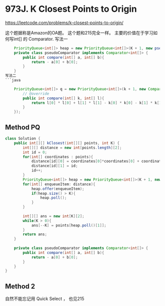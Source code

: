 # 973J. K Closest Points to Origin
https://leetcode.com/problems/k-closest-points-to-origin/

这个题据称是Amazon的OA题。
这个题和215完全一样。
主要的价值在于学习如何写int[] 的 Comparator.
写法一
```java
    PriorityQueue<int[]> heap = new PriorityQueue<int[]>(K + 1, new pseudoComparator());
    private class pseudoComparator implements Comparator<int[]> {
        public int compare(int[] a, int[] b){
            return - a[0] + b[0];
        }
    }
写法二
```java

    PriorityQueue<int[]> q = new PriorityQueue<int[]>(k + 1, new Comparator<int[]>(){
        // @override
        public int compare(int[] k, int[] l){
            return l[0] * l[0] + l[1] * l[1] - k[0] * k[0] - k[1] * k[1];
        }
    });
```

## Method PQ

```java
class Solution {
    public int[][] kClosest(int[][] points, int K) {
        int[][] distance = new int[points.length][2];
        int id = 0;
        for(int[] coordinates : points){
            distance[id][0] = coordinates[0]*coordinates[0] + coordinates[1]*coordinates[1];
            distance[id][1] = id;
            id++;
        }
        PriorityQueue<int[]> heap = new PriorityQueue<int[]>(K + 1, new pseudoComparator());
        for(int[] enqueueItem: distance){
            heap.offer(enqueueItem);
            if(heap.size() > K){
                heap.poll();
            }
        }
        
        int[][] ans = new int[K][2];
        while(K > 0){
            ans[--K] = points[heap.poll()[1]];
        }
        return ans;
    }
    
    private class pseudoComparator implements Comparator<int[]> {
        public int compare(int[] a, int[] b){
            return - a[0] + b[0];
        }
    }
}
```


## Method 2 
自然不能忘记用 Quick Select ， 也见215